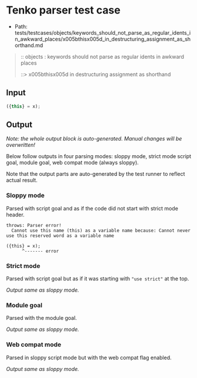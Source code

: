 # Tenko parser test case

- Path: tests/testcases/objects/keywords_should_not_parse_as_regular_idents_in_awkward_places/x005bthisx005d_in_destructuring_assignment_as_shorthand.md

> :: objects : keywords should not parse as regular idents in awkward places
>
> ::> x005bthisx005d in destructuring assignment as shorthand

## Input

`````js
({this} = x);
`````

## Output

_Note: the whole output block is auto-generated. Manual changes will be overwritten!_

Below follow outputs in four parsing modes: sloppy mode, strict mode script goal, module goal, web compat mode (always sloppy).

Note that the output parts are auto-generated by the test runner to reflect actual result.

### Sloppy mode

Parsed with script goal and as if the code did not start with strict mode header.

`````
throws: Parser error!
  Cannot use this name (this) as a variable name because: Cannot never use this reserved word as a variable name

({this} = x);
      ^------- error
`````

### Strict mode

Parsed with script goal but as if it was starting with `"use strict"` at the top.

_Output same as sloppy mode._

### Module goal

Parsed with the module goal.

_Output same as sloppy mode._

### Web compat mode

Parsed in sloppy script mode but with the web compat flag enabled.

_Output same as sloppy mode._
